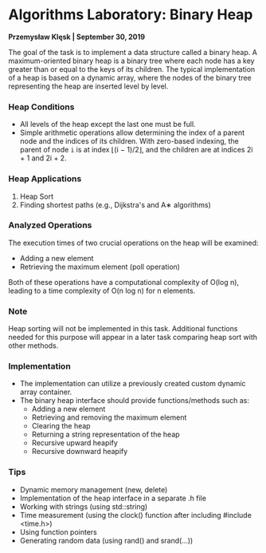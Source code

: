 # Algorithms Laboratory: Binary Heap
**Przemysław Klęsk | September 30, 2019**

The goal of the task is to implement a data structure called a binary heap. A maximum-oriented binary heap is a binary tree where each node has a key greater than or equal to the keys of its children. The typical implementation of a heap is based on a dynamic array, where the nodes of the binary tree representing the heap are inserted level by level.

### Heap Conditions
- All levels of the heap except the last one must be full.
- Simple arithmetic operations allow determining the index of a parent node and the indices of its children. With zero-based indexing, the parent of node `i` is at index ⌊(i − 1)/2⌋, and the children are at indices 2i + 1 and 2i + 2.

### Heap Applications
1. Heap Sort
2. Finding shortest paths (e.g., Dijkstra's and A∗ algorithms)

### Analyzed Operations
The execution times of two crucial operations on the heap will be examined:
- Adding a new element
- Retrieving the maximum element (poll operation)

Both of these operations have a computational complexity of O(log n), leading to a time complexity of O(n log n) for n elements.

### Note
Heap sorting will not be implemented in this task. Additional functions needed for this purpose will appear in a later task comparing heap sort with other methods.

### Implementation
- The implementation can utilize a previously created custom dynamic array container.
- The binary heap interface should provide functions/methods such as:
  - Adding a new element
  - Retrieving and removing the maximum element
  - Clearing the heap
  - Returning a string representation of the heap
  - Recursive upward heapify
  - Recursive downward heapify

### Tips
- Dynamic memory management (new, delete)
- Implementation of the heap interface in a separate .h file
- Working with strings (using std::string)
- Time measurement (using the clock() function after including #include <time.h>)
- Using function pointers
- Generating random data (using rand() and srand(...))
